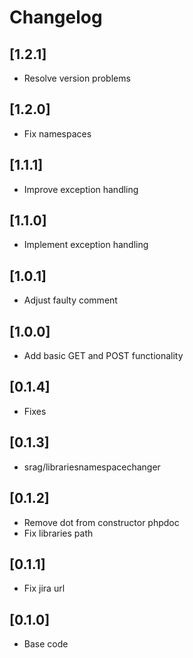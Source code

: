 # Changelog

## [1.2.1]
- Resolve version problems

## [1.2.0]
- Fix namespaces

## [1.1.1]
- Improve exception handling

## [1.1.0]
- Implement exception handling

## [1.0.1]
- Adjust faulty comment

## [1.0.0]
- Add basic GET and POST functionality

## [0.1.4]
- Fixes

## [0.1.3]
- srag/librariesnamespacechanger

## [0.1.2]
- Remove dot from constructor phpdoc
- Fix libraries path

## [0.1.1]
- Fix jira url

## [0.1.0]
- Base code
